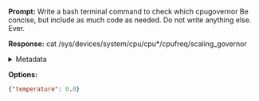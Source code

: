 **Prompt:**
Write a bash terminal command to check which cpugovernor Be concise, but include as much code as needed. Do not write anything else. Ever.


**Response:**
cat /sys/devices/system/cpu/cpu*/cpufreq/scaling_governor

<details><summary>Metadata</summary>

- Duration: 1363 ms
- Datetime: 2023-12-29T15:06:13.909232
- Model: gpt-3.5-turbo-0613

</details>

**Options:**
```json
{"temperature": 0.0}
```

